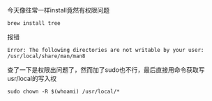 今天像往常一样install竟然有权限问题

```
brew install tree
```

报错

```
Error: The following directories are not writable by your user:
/usr/local/share/man/man8
```

查了一下是权限出问题了，然而加了sudo也不行，最后直接用命令获取写usr/local的写入权

```
sudo chown -R $(whoami) /usr/local/*
```
